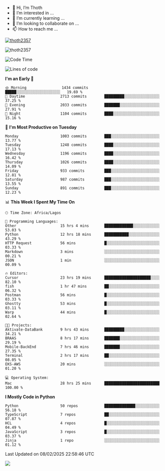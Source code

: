 <!---
thoth2357/thoth2357 is a ✨ special ✨ repository because its `README.md` (this file) appears on your GitHub profile.
You can click the Preview link to take a look at your changes.
--->

- 👋 Hi, I’m Thoth
- 👀 I’m interested in ...
- 🌱 I’m currently learning ...
- 💞️ I’m looking to collaborate on ...
- 📫 How to reach me ...


<p align="left"> <a href="https://github.com/ryo-ma/github-profile-trophy"><img src="https://github-profile-trophy.vercel.app/?username=thoth2357&theme=gruvbox&no-bg=true&no-frame=false&title=MultiLanguage,Commits,Repositories,Stars,Followers,PullRequest,Reviews,Issues" alt="thoth2357" /></a> </p>

<p align="left"> <img src="https://komarev.com/ghpvc/?username=thoth2357&label=Profile%20views&color=0e75b6&style=flat" alt="thoth2357" /> </p>

<!--START_SECTION:waka-->
![Code Time](http://img.shields.io/badge/Code%20Time-3%2C203%20hrs%2016%20mins-blue)

![Lines of code](https://img.shields.io/badge/From%20Hello%20World%20I%27ve%20Written-30.8%20million%20lines%20of%20code-blue)

**I'm an Early 🐤** 

```text
🌞 Morning                1434 commits        █████░░░░░░░░░░░░░░░░░░░░   19.69 % 
🌆 Daytime                2713 commits        █████████░░░░░░░░░░░░░░░░   37.25 % 
🌃 Evening                2033 commits        ███████░░░░░░░░░░░░░░░░░░   27.91 % 
🌙 Night                  1104 commits        ████░░░░░░░░░░░░░░░░░░░░░   15.16 % 
```
📅 **I'm Most Productive on Tuesday** 

```text
Monday                   1003 commits        ███░░░░░░░░░░░░░░░░░░░░░░   13.77 % 
Tuesday                  1248 commits        ████░░░░░░░░░░░░░░░░░░░░░   17.13 % 
Wednesday                1196 commits        ████░░░░░░░░░░░░░░░░░░░░░   16.42 % 
Thursday                 1026 commits        ████░░░░░░░░░░░░░░░░░░░░░   14.09 % 
Friday                   933 commits         ███░░░░░░░░░░░░░░░░░░░░░░   12.81 % 
Saturday                 987 commits         ███░░░░░░░░░░░░░░░░░░░░░░   13.55 % 
Sunday                   891 commits         ███░░░░░░░░░░░░░░░░░░░░░░   12.23 % 
```


📊 **This Week I Spent My Time On** 

```text
🕑︎ Time Zone: Africa/Lagos

💬 Programming Languages: 
Other                    15 hrs 4 mins       █████████████░░░░░░░░░░░░   53.03 % 
Python                   12 hrs 18 mins      ███████████░░░░░░░░░░░░░░   43.29 % 
HTTP Request             56 mins             █░░░░░░░░░░░░░░░░░░░░░░░░   03.33 % 
Markdown                 3 mins              ░░░░░░░░░░░░░░░░░░░░░░░░░   00.21 % 
JSON                     1 min               ░░░░░░░░░░░░░░░░░░░░░░░░░   00.09 % 

🔥 Editors: 
Cursor                   23 hrs 19 mins      █████████████████████░░░░   82.10 % 
fish                     1 hr 47 mins        ██░░░░░░░░░░░░░░░░░░░░░░░   06.32 % 
Postman                  56 mins             █░░░░░░░░░░░░░░░░░░░░░░░░   03.33 % 
Ghostty                  53 mins             █░░░░░░░░░░░░░░░░░░░░░░░░   03.11 % 
Warp                     44 mins             █░░░░░░░░░░░░░░░░░░░░░░░░   02.64 % 

🐱‍💻 Projects: 
Aktivate-DataBank        9 hrs 43 mins       █████████░░░░░░░░░░░░░░░░   34.21 % 
BRAAS                    8 hrs 17 mins       ███████░░░░░░░░░░░░░░░░░░   29.19 % 
Mobile-BackEnd           7 hrs 46 mins       ███████░░░░░░░░░░░░░░░░░░   27.35 % 
Terminal                 2 hrs 17 mins       ██░░░░░░░░░░░░░░░░░░░░░░░   08.05 % 
EKS-AWS                  20 mins             ░░░░░░░░░░░░░░░░░░░░░░░░░   01.20 % 

💻 Operating System: 
Mac                      28 hrs 25 mins      █████████████████████████   100.00 % 
```

**I Mostly Code in Python** 

```text
Python                   50 repos            ██████████████░░░░░░░░░░░   56.18 % 
TypeScript               7 repos             ██░░░░░░░░░░░░░░░░░░░░░░░   07.87 % 
HCL                      4 repos             █░░░░░░░░░░░░░░░░░░░░░░░░   04.49 % 
JavaScript               3 repos             █░░░░░░░░░░░░░░░░░░░░░░░░   03.37 % 
Jinja                    1 repo              ░░░░░░░░░░░░░░░░░░░░░░░░░   01.12 % 
```




 Last Updated on 08/02/2025 22:58:46 UTC
<!--END_SECTION:waka-->
<!--![](http://github-profile-summary-cards.vercel.app/api/cards/profile-details?username=thoth2357&theme=2077)

![](http://github-profile-summary-cards.vercel.app/api/cards/stats?username=thoth2357&theme=2077)![](http://github-profile-summary-cards.vercel.app/api/cards/productive-time?username=thoth2357&theme=2077&utcOffset=8) -->
<img src="https://t.bkit.co/w_6789c39040b80.gif" />
